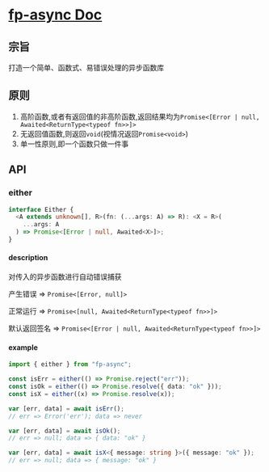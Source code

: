 # [fp-async Doc](https://github.com/PassionPI/fp-async#readme)

## 宗旨

打造一个简单、函数式、易错误处理的异步函数库

## 原则

1. 高阶函数,或者有返回值的非高阶函数,返回结果均为`Promise<[Error | null, Awaited<ReturnType<typeof fn>>]>`
2. 无返回值函数,则返回`void`(视情况返回`Promise<void>`)
3. 单一性原则,即一个函数只做一件事

## API

### either

```typescript
interface Either {
  <A extends unknown[], R>(fn: (...args: A) => R): <X = R>(
    ...args: A
  ) => Promise<[Error | null, Awaited<X>]>;
}
```

#### description

对传入的异步函数进行自动错误捕获

产生错误 => `Promise<[Error, null]>`

正常运行 => `Promise<[null, Awaited<ReturnType<typeof fn>>]>`

默认返回签名 => `Promise<[Error | null, Awaited<ReturnType<typeof fn>>]>`

#### example

```typescript
import { either } from "fp-async";

const isErr = either(() => Promise.reject("err"));
const isOk = either(() => Promise.resolve({ data: "ok" }));
const isX = either((x) => Promise.resolve(x));

var [err, data] = await isErr();
// err => Error('err'); data => never

var [err, data] = await isOk();
// err => null; data => { data: "ok" }

var [err, data] = await isX<{ message: string }>({ message: "ok" });
// err => null; data => { message: "ok" }
```
